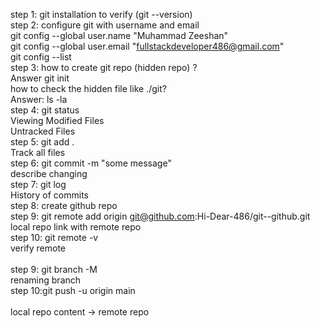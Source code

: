 step 1: git installation to verify (git --version)
<br>
step 2: configure git with username and email
<br>
git config --global user.name "Muhammad Zeeshan"
<br>
git config --global user.email "fullstackdeveloper486@gmail.com"
<br>
git config --list
<br>
step 3: how to create git repo (hidden repo) ?
<br>
Answer git init
<br>
how to check the hidden file like ./git?
<br>
Answer: ls -la
<br>
step 4: git status
<br>
Viewing Modified Files
<br>
Untracked Files
<br>
step 5: git add .
<br>
Track all files
<br>
step 6: git commit -m "some message"
<br>
describe changing
<br>
step 7: git log
<br>
History of commits
<br>
step 8: create github repo
<br>
step 9: git remote add origin git@github.com:Hi-Dear-486/git--github.git
<br>
        local repo link with  remote repo
        <br>
step 10: git remote -v
<br>
         verify remote     
         <br>
step 9: git branch -M <newbranchname> 
<br>
        renaming branch
        <br>
step 10:git push -u origin main  
<br>
        local repo content -> remote repo

